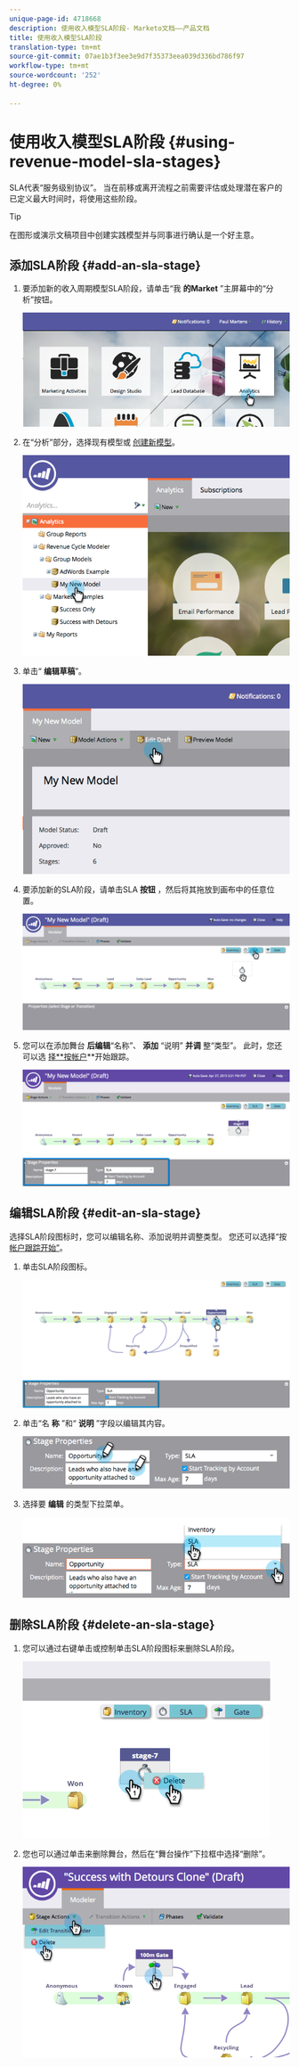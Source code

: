 ```yaml
---
unique-page-id: 4718668
description: 使用收入模型SLA阶段- Marketo文档——产品文档
title: 使用收入模型SLA阶段
translation-type: tm+mt
source-git-commit: 07ae1b3f3ee3e9d7f35373eea039d336bd786f97
workflow-type: tm+mt
source-wordcount: '252'
ht-degree: 0%

---
```



# 使用收入模型SLA阶段 {#using-revenue-model-sla-stages}

SLA代表“服务级别协议”。 当在前移或离开流程之前需要评估或处理潜在客户的已定义最大时间时，将使用这些阶段。

>[!TIP]
>
>在图形或演示文稿项目中创建实践模型并与同事进行确认是一个好主意。

## 添加SLA阶段 {#add-an-sla-stage}

1. 要添加新的收入周期模型SLA阶段，请单击“我 **的Market** ”主屏幕中的“分析”按钮。

   ![](assets/image2015-4-27-11-3a54-3a41.png)

1. 在“分析”部分，选择现有模型或 [创建新模型](create-a-new-revenue-model.md)。

   ![](assets/image2015-4-27-15-3a6-3a30.png)

1. 单击“ **编辑草稿**”。

   ![](assets/image2015-4-27-12-3a10-3a49.png)

1. 要添加新的SLA阶段，请单击SLA **按钮** ，然后将其拖放到画布中的任意位置。

   ![](assets/image2015-4-27-15-3a32-3a10.png)

1. 您可以在添加舞台 **后编辑**“名称”、 **添加** “说明” **并调** 整“类型”。 此时，您还可以选 [择**按帐户](start-tracking-by-account-in-the-revenue-modeler.md)**开始跟踪。

   ![](assets/image2015-4-27-17-3a0-3a39.png)

## 编辑SLA阶段 {#edit-an-sla-stage}

选择SLA阶段图标时，您可以编辑名称、添加说明并调整类型。 您还可以选择“按 [帐户跟踪开始”](start-tracking-by-account-in-the-revenue-modeler.md)。

1. 单击SLA阶段图标。

   ![](assets/image2015-4-27-15-3a45-3a25.png)

1. 单击“名 **称** ”和“ **说明** ”字段以编辑其内容。

   ![](assets/image2015-4-27-15-3a48-3a37.png)

1. 选择要 **编辑** 的类型下拉菜单。

   ![](assets/image2015-4-27-15-3a51-3a27.png)

## 删除SLA阶段 {#delete-an-sla-stage}

1. 您可以通过右键单击或控制单击SLA阶段图标来删除SLA阶段。

   ![](assets/image2015-4-27-16-3a2-3a47.png)

1. 您也可以通过单击来删除舞台，然后在“舞台操作”下拉框中选择“删除”。

   ![](assets/image2015-4-27-17-3a20-3a41.png)

